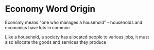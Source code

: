 # Economy Word Origin

Economy means "one who manages a household" - households and economics have lots in common

Like a household, a society has allocated people to various jobs, it must also allocate the goods and services they produce
